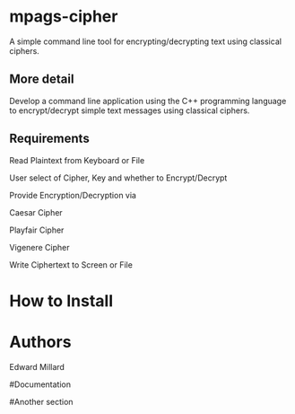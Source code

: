 # mpags-cipher
A simple command line tool for encrypting/decrypting text using classical ciphers. 

## More detail 
Develop a command line application using the C++ 
programming language to encrypt/decrypt simple text 
messages using classical ciphers.


## Requirements
Read Plaintext from Keyboard or File

User select of Cipher, Key and 
whether to Encrypt/Decrypt

Provide Encryption/Decryption via

Caesar Cipher

Playfair Cipher

Vigenere Cipher

Write Ciphertext to Screen or File

# How to Install

# Authors 
Edward Millard

#Documentation

#Another section
